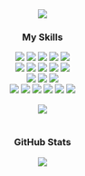 <div align="center"><img src="https://capsule-render.vercel.app/api?type=cylinder&color=C3E5AE&height=100&section=header&text=Soyeon%20Jang&fontSize=40" /></div>

<h3 align=center>My Skills</h3>  
  
<div align="center">
<img src="https://img.shields.io/badge/React-61DAFB?style=square&logo=React&logoColor=black">
<img src="https://img.shields.io/badge/Next.js-000000?style=square&logo=Next.js&logoColor=white">
<img src="https://img.shields.io/badge/JavaScript-F7DF1E?style=square&logo=JavaScript&logoColor=black">
<img src="https://img.shields.io/badge/TypeScript-3178C6?style=square&logo=TypeScript&logoColor=white">
<img src="https://img.shields.io/badge/Redux-764ABC?style=square&logo=Redux&logoColor=white">
</div>

<div align="center">
<img src="https://img.shields.io/badge/HTML5-E34F26?style=square&logo=HTML5&logoColor=white">
<img src="https://img.shields.io/badge/CSS3-1572B6?style=square&logo=CSS3&logoColor=white">
<img src="https://img.shields.io/badge/styled--components-DB7093?style=square&logo=styled-components&logoColor=white">
<img src="https://img.shields.io/badge/Sass-CC6699?style=square&logo=Sass&logoColor=white">
<img src="https://img.shields.io/badge/Tailwind-06B6D4?style=square&logo=TailwindCSS&logoColor=white">

<div align="center">
<img src="https://img.shields.io/badge/MySQL-4479A1?style=square&logo=MySQL&logoColor=white">
<img src="https://img.shields.io/badge/Cloudflare-F38020?style=square&logo=Cloudflare&logoColor=white">
<img src="https://img.shields.io/badge/Firebase-FFCA28?style=square&logo=Firebase&logoColor=black">
</div>

<div align="center">
<img src="https://img.shields.io/badge/Git-F05032?style=square&logo=git&logoColor=white">
<img src="https://img.shields.io/badge/GitHub-181717?style=square&logo=github&logoColor=white">
<img src="https://img.shields.io/badge/Slack-4A154B?style=square&logo=Slack&logoColor=white">
<img src="https://img.shields.io/badge/Figma-F24E1E?style=square&logo=Figma&logoColor=white">
<img src="https://img.shields.io/badge/VSCode-007ACC?style=square&logo=VisualStudioCode&logoColor=white">
<img src="https://img.shields.io/badge/Notion-000000?style=square&logo=Notion&logoColor=white">
</div>

<br/>

<div align="center">
<a href="https://hits.seeyoufarm.com"><img src="https://hits.seeyoufarm.com/api/count/incr/badge.svg?url=https%3A%2F%2Fgithub.com%2Fplutoin&count_bg=%2000000&title_bg=%2000000&icon=github.svg&icon_color=%23E7E7E7&title=GitHub&edge_flat=false"/></a>
</div>

<br/>

<h3 align=center>GitHub Stats</h3>  
<div align="center"><img src="https://github-readme-stats.vercel.app/api?username=plutoin&theme=react&show_icons=true&count_private=true&hide_border=true&hide=stars" align="center" /></div>
